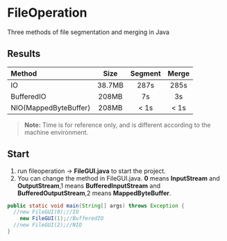 # FileOperation
Three methods of file segmentation and merging in Java

**Results**
-------------------
| Method               | Size   | Segment | Merge |
| :---                 | :--:   | :-----: | :---: |
| IO                   | 38.7MB |   287s  | 285s  |
| BufferedIO           | 208MB  |   7s    | 3s    |
| NIO(MappedByteBuffer)| 208MB  | < 1s    | < 1s  |

> **Note:** Time is for reference only, and is different according to the machine environment.

**Start**
-------------

 1. run fileoperation -> **FileGUI.java** to start the project.
 2.  You can change the method in FileGUI.java. **0** means **InputStream** and **OutputStream**,1 means **BufferedInputStream** and **BufferedOutputStream**,2 means **MappedByteBuffer**.
 
```java  
public static void main(String[] args) throws Exception {
  //new FileGUI(0);//IO
    new FileGUI(1);//BufferedIO
  //new FileGUI(2);//NIO
}
```

